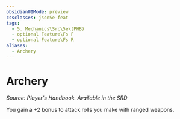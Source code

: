 ```yaml
---
obsidianUIMode: preview
cssclasses: json5e-feat
tags:
  - 5. Mechanics\Src\5e\(PHB)
  - optional Feature\Fs F
  - optional Feature\Fs R
aliases:
  - Archery
---
```

# Archery
*Source: Player's Handbook. Available in the <span title='Systems Reference Document (5.1)'>SRD</span>*  

You gain a +2 bonus to attack rolls you make with ranged weapons.
